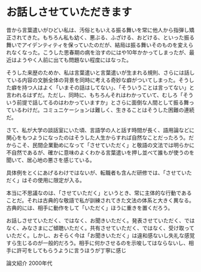 # お話しさせていただきます
昔から言葉遣いがひどい私は、汚俗ともいえる振る舞いを常に他人から指弾し矯正されてきた。もちろん私も幼く、悪ぶる、ふざける、おどける、といった振る舞いでアイデンティティを保っていたのだが、結局は振る舞いそのものを変えられなくなった。こうした思春期の病を治すのにはや10年かかってしまったが、最近はようやく人前に出ても問題ない程度にはなった。

そうした来歴のためか、私は言葉遣いと言葉遣いが生まれる規則、さらには話している内容の文脈全体の背景を同時に考える奇妙な癖がついてしまった。そうした癖を持つ人はよく「いまその話はしてない」、「そういうことは言ってない」と言われるはずだ。ただし、同時に、もちろんそれはわかっていて、むしろ「そういう前提で話してるのはわかっていますか」とさらに面倒な人間として振る舞っているわけだ。コミュニケーションは難しく、生きることはそうした困難の連続だ。

さて、私が大学の談話室にいた頃、言語学の人と話す時間が長く、語用論などに関心をもつようになったのはそうした人生からすれば自然なことだったろう。だからこそ、民間企業勤めになって「させていただく」と敬語の文法では明らかに不自然であるが、確かに意味のよくわかる言葉遣いを押し並べて誰もが使うのを聞いて、居心地の悪さを感じている。

具体例をとくにあげるわけではないが、転職者も含んだ研修では、「させていただく」はその使用に限定が入る。

本当に不思議なのは、「させていただく」というとき、常に主体的な行動であることだ。それは古典的な敬語で私が訓練されてきた文法の体系と大きく異なる。古典的には、相手に動作をして「いただく」ほうに重きを置くだろう。

お話しさせていただく、ではなく、お聞きいただく。発表させていただく、ではなく、みなさまにご傾聴いただく。共有させていただく、ではなく、受け取っていただく。しかし、おそらく今は「お聞きいただく」は違和感ないし失礼な感覚すら生じるのが一般的だろう。相手に何かさせるのを示唆してはならないし、相手に許可をしてもらうように言うほうが丁寧に感じ

論文紹介
2000年代

